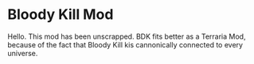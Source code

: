 # Bloody Kill Mod
Hello. This mod has been unscrapped. BDK fits better as a Terraria Mod, because of the fact that Bloody Kill kis cannonically connected to every universe.
